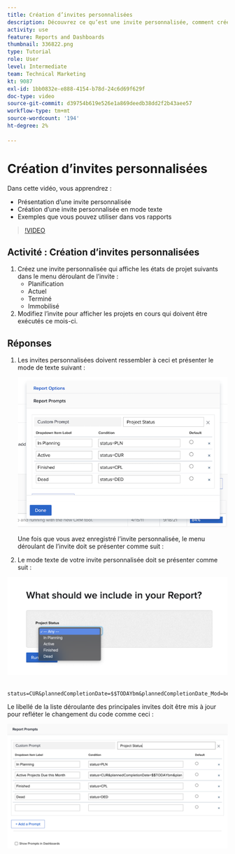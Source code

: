 ```yaml
---
title: Création d’invites personnalisées
description: Découvrez ce qu’est une invite personnalisée, comment créer une invite personnalisée à l’aide du mode texte et quelques exemples que vous pouvez utiliser dans les rapports dans Workfront.
activity: use
feature: Reports and Dashboards
thumbnail: 336822.png
type: Tutorial
role: User
level: Intermediate
team: Technical Marketing
kt: 9087
exl-id: 1bb0832e-e888-4154-b78d-24c6d69f629f
doc-type: video
source-git-commit: d39754b619e526e1a869deedb38dd2f2b43aee57
workflow-type: tm+mt
source-wordcount: '194'
ht-degree: 2%

---
```


# Création d’invites personnalisées

Dans cette vidéo, vous apprendrez :

* Présentation d’une invite personnalisée
* Création d’une invite personnalisée en mode texte
* Exemples que vous pouvez utiliser dans vos rapports

>[!VIDEO](https://video.tv.adobe.com/v/336822/?quality=12)

## Activité : Création d’invites personnalisées

1. Créez une invite personnalisée qui affiche les états de projet suivants dans le menu déroulant de l’invite :
   * Planification
   * Actuel
   * Terminé
   * Immobilisé
1. Modifiez l’invite pour afficher les projets en cours qui doivent être exécutés ce mois-ci.

## Réponses

1. Les invites personnalisées doivent ressembler à ceci et présenter le mode de texte suivant :

   ![Image de l’écran pour créer un nouveau filtre en mode texte](assets/cp-01.png)

   Une fois que vous avez enregistré l’invite personnalisée, le menu déroulant de l’invite doit se présenter comme suit :

1. Le mode texte de votre invite personnalisée doit se présenter comme suit :

![Image de l’écran pour créer un nouveau filtre en mode texte](assets/cp-02.png)

```
   status=CUR&plannedCompletionDate=$$TODAYbm&plannedCompletionDate_Mod=between&plannedCompletionDate_Range=$$TODAYem 
```

Le libellé de la liste déroulante des principales invites doit être mis à jour pour refléter le changement du code comme ceci :

![Image de l’écran pour créer un nouveau filtre en mode texte](assets/cp-02a.png)

